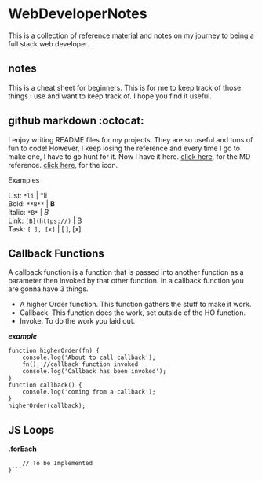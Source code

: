 # WebDeveloperNotes
This is a collection of reference material and notes on my journey to being a full stack web developer. 

## notes

This is a cheat sheet for beginners. This is for me to keep track of those things I use and want to keep track of. I hope you find it useful. 

## github markdown :octocat:

I enjoy writing README files for my projects. They are so useful and tons of fun to code! However, I keep losing the reference and every time I go to make one, I have to go hunt for it. Now I have it here. [click here](https://help.github.com/en/articles/basic-writing-and-formatting-syntax#using-emoji), for the MD reference. [click here](https://www.webfx.com/tools/emoji-cheat-sheet/), for the icon.

 Examples
 
 List: ```*li```           | *li <br>
 Bold: ```**B**```         | **B** <br>
 Italic: ```*B*```         | *B* <br>
 Link: ```[B](https://)``` | [B](https://) <br>
 Task: ```[ ], [x]```      | [ ], [x] <br>

## Callback Functions <br>
A callback function is a function that is passed into another function as a parameter then invoked by that other function. In a callback function you are gonna have 3 things. <br>
* A higher Order function. This function gathers the stuff to make it work.
* Callback. This function does the work, set outside of the HO function.
* Invoke. To do the work you laid out.

**_example_**
```
function higherOrder(fn) {
    console.log('About to call callback');
    fn(); //callback function invoked
    console.log('Callback has been invoked');
}
function callback() {
    console.log('coming from a callback');
}
higherOrder(callback);
```
## JS Loops

**.forEach** <br>
```function forEach(array, callback) {
    // To be Implemented
}```
